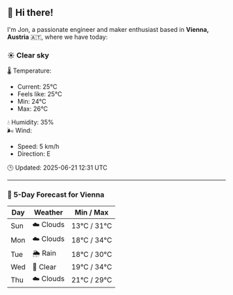 ## 👋 Hi there!

I'm Jon, a passionate engineer and maker enthusiast based in **Vienna, Austria** 🇦🇹, where we have today:

### ☀️ Clear sky 

🌡️ Temperature: 
* Current: 25°C
* Feels like: 25°C
* Min: 24°C 
* Max: 26°C  

💧 Humidity: 35%  
🌬️ Wind: 
* Speed: 5 km/h 
* Direction: E  

🕒 Updated: 2025-06-21 12:31 UTC

---

### 📅 5-Day Forecast for Vienna

| Day | Weather | Min / Max |
|-----|---------|------------|
| Sun | ☁️ Clouds | 13°C / 31°C |
| Mon | ☁️ Clouds | 18°C / 34°C |
| Tue | 🌦️ Rain | 18°C / 30°C |
| Wed | 🌙 Clear | 19°C / 34°C |
| Thu | ☁️ Clouds | 21°C / 29°C |
